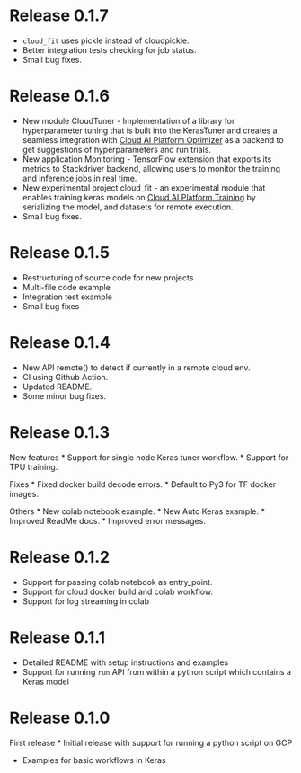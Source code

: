 # Release 0.1.7

* `cloud_fit` uses pickle instead of cloudpickle.
* Better integration tests checking for job status.
* Small bug fixes.

# Release 0.1.6

*   New module CloudTuner - Implementation of a library for hyperparameter
    tuning that is built into the KerasTuner and creates a seamless integration
    with
    [Cloud AI Platform Optimizer](https://cloud.google.com/ai-platform/optimizer/docs/overview)
    as a backend to get suggestions of hyperparameters and run trials.
*   New application Monitoring - TensorFlow extension that exports its metrics
    to Stackdriver backend, allowing users to monitor the training and inference
    jobs in real time.
*   New experimental project cloud_fit - an experimental module that enables
    training keras models on
    [Cloud AI Platform Training](https://cloud.google.com/ai-platform/training/docs/overview)
    by serializing the model, and datasets for remote execution.
*   Small bug fixes.

# Release 0.1.5

*   Restructuring of source code for new projects
*   Multi-file code example
*   Integration test example
*   Small bug fixes

# Release 0.1.4

*   New API remote() to detect if currently in a remote cloud env.
*   CI using Github Action.
*   Updated README.
*   Some minor bug fixes.

# Release 0.1.3

New features * Support for single node Keras tuner workflow. * Support for TPU
training.

Fixes * Fixed docker build decode errors. * Default to Py3 for TF docker images.

Others * New colab notebook example. * New Auto Keras example. * Improved ReadMe
docs. * Improved error messages.

# Release 0.1.2

*   Support for passing colab notebook as entry_point.
*   Support for cloud docker build and colab workflow.
*   Support for log streaming in colab

# Release 0.1.1

*   Detailed README with setup instructions and examples
*   Support for running `run` API from within a python script which contains a
    Keras model

# Release 0.1.0

First release * Initial release with support for running a python script on GCP
* Examples for basic workflows in Keras
